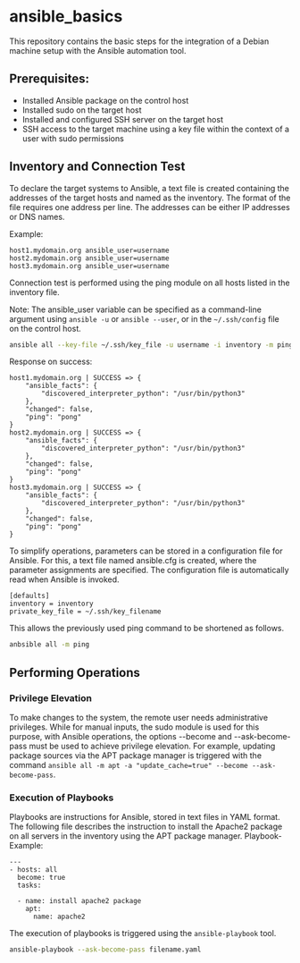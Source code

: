 # ansible_basics

This repository contains the basic steps for the integration of a Debian machine setup with the Ansible automation tool.

## Prerequisites:
- Installed Ansible package on the control host
- Installed sudo on the target host
- Installed and configured SSH server on the target host
- SSH access to the target machine using a key file within the context of a user with sudo permissions

## Inventory and Connection Test

To declare the target systems to Ansible, a text file is created containing the addresses of the target hosts and named as the inventory. The format of the file requires one address per line. The addresses can be either IP addresses or DNS names.

Example:
```
host1.mydomain.org ansible_user=username
host2.mydomain.org ansible_user=username
host3.mydomain.org ansible_user=username
```
Connection test is performed using the ping module on all hosts listed in the inventory file.

Note: The ansible_user variable can be specified as a command-line argument using `ansible -u` or `ansible --user`, or in the `~/.ssh/config` file on the control host.
```bash
ansible all --key-file ~/.ssh/key_file -u username -i inventory -m ping
```
Response on success:
```
host1.mydomain.org | SUCCESS => {
    "ansible_facts": {
        "discovered_interpreter_python": "/usr/bin/python3"
    },
    "changed": false,
    "ping": "pong"
}
host2.mydomain.org | SUCCESS => {
    "ansible_facts": {
        "discovered_interpreter_python": "/usr/bin/python3"
    },
    "changed": false,
    "ping": "pong"
}
host3.mydomain.org | SUCCESS => {
    "ansible_facts": {
        "discovered_interpreter_python": "/usr/bin/python3"
    },
    "changed": false,
    "ping": "pong"
}
```

To simplify operations, parameters can be stored in a configuration file for Ansible. For this, a text file named ansible.cfg is created, where the parameter assignments are specified. The configuration file is automatically read when Ansible is invoked.
```
[defaults]
inventory = inventory
private_key_file = ~/.ssh/key_filename
```
This allows the previously used ping command to be shortened as follows.
```bash
anbsible all -m ping
```
## Performing Operations
### Privilege Elevation
To make changes to the system, the remote user needs administrative privileges. While for manual inputs, the sudo module is used for this purpose, with Ansible operations, the options --become and --ask-become-pass must be used to achieve privilege elevation. For example, updating package sources via the APT package manager is triggered with the command `ansible all -m apt -a "update_cache=true" --become --ask-become-pass`.

### Execution of Playbooks
Playbooks are instructions for Ansible, stored in text files in YAML format. The following file describes the instruction to install the Apache2 package on all servers in the inventory using the APT package manager.
Playbook-Example:
```
---
- hosts: all
  become: true
  tasks:

  - name: install apache2 package
    apt:
      name: apache2

```
The execution of playbooks is triggered using the `ansible-playbook` tool.
```bash
ansible-playbook --ask-become-pass filename.yaml
```


